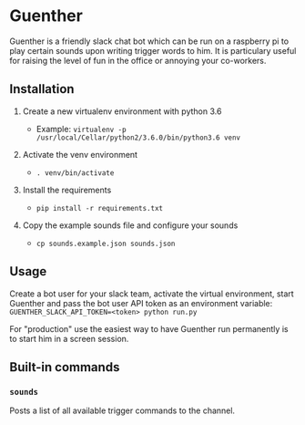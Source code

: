 # Guenther

Guenther is a friendly slack chat bot which can be run on a raspberry pi to play certain sounds upon writing trigger words to him. It is particulary useful for raising the level of fun in the office or annoying your co-workers.

## Installation

1. Create a new virtualenv environment with python 3.6
    * Example: `virtualenv -p /usr/local/Cellar/python2/3.6.0/bin/python3.6 venv`

2. Activate the venv environment
    * `. venv/bin/activate`

3. Install the requirements
    * `pip install -r requirements.txt`

4. Copy the example sounds file and configure your sounds
    * `cp sounds.example.json sounds.json`

## Usage

Create a bot user for your slack team, activate the virtual environment, start Guenther and pass the bot user API token as an environment variable: `GUENTHER_SLACK_API_TOKEN=<token> python run.py`

For "production" use the easiest way to have Guenther run permanently is to start him in a screen session.

## Built-in commands

### `sounds`

Posts a list of all available trigger commands to the channel.
